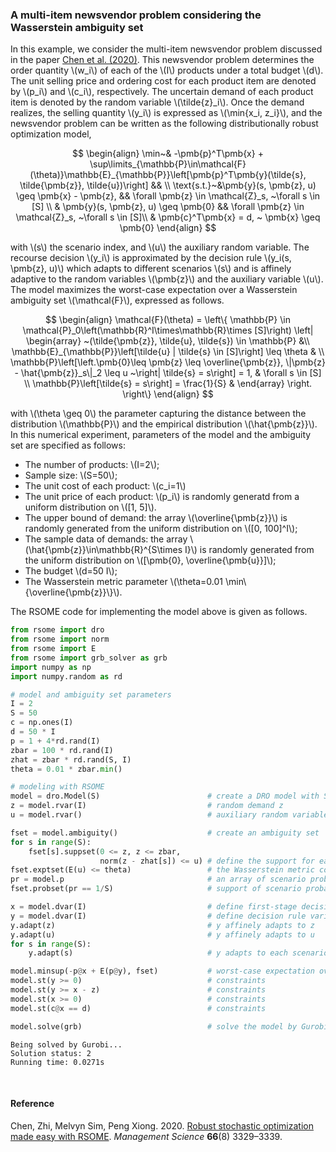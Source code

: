 <script src="https://cdn.mathjax.org/mathjax/latest/MathJax.js?config=TeX-AMS-MML_HTMLorMML" type="text/javascript"></script>

### A multi-item newsvendor problem considering the Wasserstein ambiguity set

In this example, we consider the multi-item newsvendor problem discussed in the paper [Chen et al. (2020)](#ref1). This newsvendor problem determines the order quantity \\(w_i\\) of each of the \\(I\\) products under a total budget \\(d\\). The unit selling price and ordering cost for each product item are denoted by \\(p_i\\) and \\(c_i\\), respectively. The uncertain demand of each product item is denoted by the random variable \\(\tilde{z}_i\\). Once the demand realizes, the selling quantity \\(y_i\\) is expressed as \\(\min\{x_i, z_i\}\\), and the newsvendor problem can be written as the following distributionally robust optimization model,

$$
\begin{align}
\min~& -\pmb{p}^T\pmb{x} + \sup\limits_{\mathbb{P}\in\mathcal{F}(\theta)}\mathbb{E}_{\mathbb{P}}\left[\pmb{p}^T\pmb{y}(\tilde{s}, \tilde{\pmb{z}}, \tilde{u})\right] && \\
\text{s.t.}~&\pmb{y}(s, \pmb{z}, u) \geq \pmb{x} - \pmb{z}, && \forall \pmb{z} \in \mathcal{Z}_s, ~\forall s \in [S] \\
& \pmb{y}(s, \pmb{z}, u) \geq \pmb{0} && \forall \pmb{z} \in \mathcal{Z}_s, ~\forall s \in [S]\\
& \pmb{c}^T\pmb{x} = d, ~ \pmb{x} \geq \pmb{0}
\end{align}
$$    

with \\(s\\) the scenario index, and \\(u\\) the auxiliary random variable. The recourse decision \\(y_i\\) is approximated by the decision rule \\(y_i(s, \pmb{z}, u)\\) which adapts to different scenarios \\(s\\) and is affinely adaptive to the random variables \\(\pmb{z}\\) and the auxiliary variable \\(u\\). The model maximizes the worst-case expectation over a Wasserstein ambiguity set \\(\mathcal{F}\\), expressed as follows.

$$
\begin{align}
\mathcal{F}(\theta) = \left\{
\mathbb{P} \in \mathcal{P}_0\left(\mathbb{R}^I\times\mathbb{R}\times [S]\right) \left|
\begin{array}
~(\tilde{\pmb{z}}, \tilde{u}, \tilde{s}) \in \mathbb{P} &\\
\mathbb{E}_{\mathbb{P}}\left[\tilde{u} | \tilde{s} \in [S]\right] \leq \theta & \\
\mathbb{P}\left[\left.\pmb{0}\leq \pmb{z} \leq \overline{\pmb{z}}, \|\pmb{z} - \hat{\pmb{z}}_s\|_2 \leq u ~\right| \tilde{s} = s\right] = 1, & \forall s \in [S] \\
\mathbb{P}\left[\tilde{s} = s\right] = \frac{1}{S} &
\end{array}
\right.
\right\}
\end{align}
$$

with \\(\theta \geq 0\\) the parameter capturing the distance between the distribution \\(\mathbb{P}\\) and the empirical distribution \\(\hat{\pmb{z}}\\). In this numerical experiment, parameters of the model and the ambiguity set are specified as follows:

- The number of products: \\(I=2\\);
- Sample size: \\(S=50\\);
- The unit cost of each product: \\(c_i=1\\)
- The unit price of each product: \\(p_i\\) is randomly generatd from a uniform distribution on \\([1, 5]\\).
- The upper bound of demand: the array \\(\overline{\pmb{z}}\\) is randomly generated from the uniform distribution on \\([0, 100]^I\\);
- The sample data of demands: the array \\(\hat{\pmb{z}}\in\mathbb{R}^{S\times I}\\) is randomly generated from the uniform distribution on \\([\pmb{0}, \overline{\pmb{u}}]\\);
- The budget \\(d=50 I\\);
- The Wasserstein metric parameter \\(\theta=0.01 \min\\{\overline{\pmb{z}}\\}\\).

The RSOME code for implementing the model above is given as follows.

```python
from rsome import dro
from rsome import norm
from rsome import E
from rsome import grb_solver as grb
import numpy as np
import numpy.random as rd

# model and ambiguity set parameters
I = 2
S = 50
c = np.ones(I)
d = 50 * I
p = 1 + 4*rd.rand(I)
zbar = 100 * rd.rand(I)
zhat = zbar * rd.rand(S, I)
theta = 0.01 * zbar.min()

# modeling with RSOME
model = dro.Model(S)                        # create a DRO model with S scenarios
z = model.rvar(I)                           # random demand z
u = model.rvar()                            # auxiliary random variable

fset = model.ambiguity()                    # create an ambiguity set
for s in range(S):
    fset[s].suppset(0 <= z, z <= zbar,
                    norm(z - zhat[s]) <= u) # define the support for each scenario
fset.exptset(E(u) <= theta)                 # the Wasserstein metric constraint
pr = model.p                                # an array of scenario probabilities
fset.probset(pr == 1/S)                     # support of scenario probabilities

x = model.dvar(I)                           # define first-stage decisions
y = model.dvar(I)                           # define decision rule variables
y.adapt(z)                                  # y affinely adapts to z
y.adapt(u)                                  # y affinely adapts to u
for s in range(S):
    y.adapt(s)                              # y adapts to each scenario s

model.minsup(-p@x + E(p@y), fset)           # worst-case expectation over fset
model.st(y >= 0)                            # constraints
model.st(y >= x - z)                        # constraints
model.st(x >= 0)                            # constraints
model.st(c@x == d)                          # constraints

model.solve(grb)                            # solve the model by Gurobi
```

```
Being solved by Gurobi...
Solution status: 2
Running time: 0.0271s
```

<br>

#### Reference

<a id="ref1"></a>

Chen, Zhi, Melvyn Sim, Peng Xiong. 2020. [Robust stochastic optimization made easy with RSOME](https://pubsonline.informs.org/doi/abs/10.1287/mnsc.2020.3603). <i>Management Science</i> <b>66</b>(8) 3329–3339.
